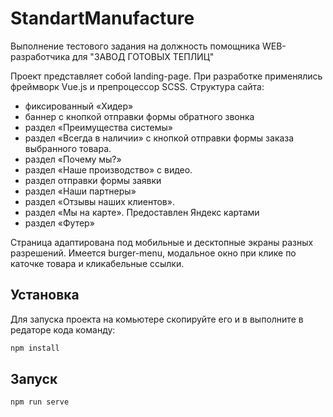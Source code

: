 # StandartManufacture
Выполнение тестового задания на должность помощника WEB-разработчика для "ЗАВОД ГОТОВЫХ ТЕПЛИЦ"

Проект представляет собой landing-page. При разработке применялись фреймворк Vue.js и препроцессор SCSS.
Структура сайта:
- фиксированный «Хидер»
- баннер с кнопкой отправки формы обратного звонка
- раздел «Преимущества системы»
- раздел «Всегда в наличии» с кнопкой отправки формы заказа выбранного товара.
- раздел «Почему мы?»
- раздел «Наше производство» с видео.
- раздел отправки формы заявки
- раздел «Наши партнеры»
- раздел «Отзывы наших клиентов».
- раздел «Мы на карте». Предоставлен Яндекс картами
- раздел «Футер»

Страница адаптирована под мобильные и десктопные экраны разных разрешений. Имеется burger-menu, модальное окно при клике по каточке товара и кликабельные ссылки.

## Установка

Для запуска проекта на комьютере скопируйте его и в выполните в редаторе кода команду:

```sh
npm install
```

## Запуск

```sh
npm run serve

